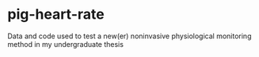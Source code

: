 # pig-heart-rate
Data and code used to test a new(er) noninvasive physiological monitoring method in my undergraduate thesis
